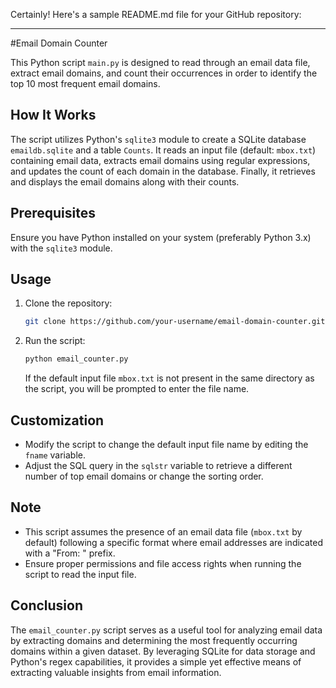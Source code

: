 Certainly! Here's a sample README.md file for your GitHub repository:

---

#Email Domain Counter

This Python script `main.py` is designed to read through an email data file, extract email domains, and count their occurrences in order to identify the top 10 most frequent email domains.

## How It Works

The script utilizes Python's `sqlite3` module to create a SQLite database `emaildb.sqlite` and a table `Counts`. It reads an input file (default: `mbox.txt`) containing email data, extracts email domains using regular expressions, and updates the count of each domain in the database. Finally, it retrieves and displays the email domains along with their counts.

## Prerequisites

Ensure you have Python installed on your system (preferably Python 3.x) with the `sqlite3` module.

## Usage

1. Clone the repository:

   ```bash
   git clone https://github.com/your-username/email-domain-counter.git
   ```

2. Run the script:

   ```bash
   python email_counter.py
   ```

   If the default input file `mbox.txt` is not present in the same directory as the script, you will be prompted to enter the file name.

## Customization

- Modify the script to change the default input file name by editing the `fname` variable.
- Adjust the SQL query in the `sqlstr` variable to retrieve a different number of top email domains or change the sorting order.

## Note

- This script assumes the presence of an email data file (`mbox.txt` by default) following a specific format where email addresses are indicated with a "From: " prefix.
- Ensure proper permissions and file access rights when running the script to read the input file.


## Conclusion

The `email_counter.py` script serves as a useful tool for analyzing email data by extracting domains and determining the most frequently occurring domains within a given dataset. By leveraging SQLite for data storage and Python's regex capabilities, it provides a simple yet effective means of extracting valuable insights from email information.
